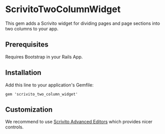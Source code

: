 # ScrivitoTwoColumnWidget

This gem adds a Scrivito widget for dividing pages and page sections into two columns to your app.

## Prerequisites

Requires Bootstrap in your Rails App.

## Installation

Add this line to your application's Gemfile:

    gem 'scrivito_two_column_widget'

## Customization

We recommend to use [Scrivito Advanced Editors](https://github.com/Scrivito/scrivito_advanced_editors) which provides nicer controls.
